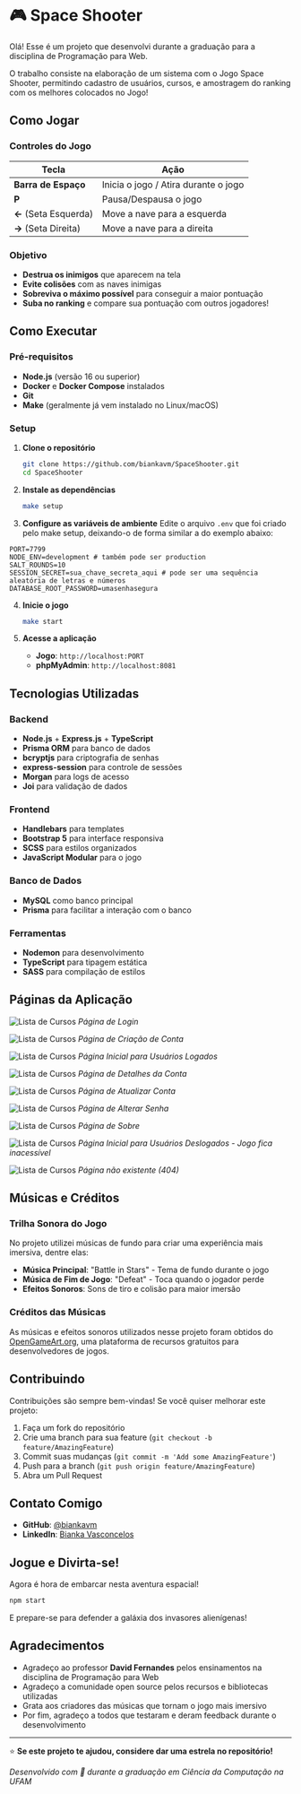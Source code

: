 # 🎮 Space Shooter

Olá! Esse é um projeto que desenvolvi durante a graduação para a disciplina de Programação para Web.

O trabalho consiste na elaboração de um sistema com o Jogo Space Shooter, permitindo cadastro de usuários, cursos, e amostragem do ranking com os melhores colocados no Jogo!

## Como Jogar

### Controles do Jogo

| Tecla                 | Ação                                 |
| --------------------- | ------------------------------------ |
| **Barra de Espaço**   | Inicia o jogo / Atira durante o jogo |
| **P**                 | Pausa/Despausa o jogo                |
| **←** (Seta Esquerda) | Move a nave para a esquerda          |
| **→** (Seta Direita)  | Move a nave para a direita           |

### Objetivo

- **Destrua os inimigos** que aparecem na tela
- **Evite colisões** com as naves inimigas
- **Sobreviva o máximo possível** para conseguir a maior pontuação
- **Suba no ranking** e compare sua pontuação com outros jogadores!

## Como Executar

### Pré-requisitos

- **Node.js** (versão 16 ou superior)
- **Docker** e **Docker Compose** instalados
- **Git**
- **Make** (geralmente já vem instalado no Linux/macOS)

### Setup

1. **Clone o repositório**

   ```bash
   git clone https://github.com/biankavm/SpaceShooter.git
   cd SpaceShooter
   ```

2. **Instale as dependências**

   ```bash
   make setup
   ```

3. **Configure as variáveis de ambiente**
   Edite o arquivo `.env` que foi criado pelo make setup, deixando-o de forma similar a do exemplo abaixo:

```env
PORT=7799
NODE_ENV=development # também pode ser production
SALT_ROUNDS=10
SESSION_SECRET=sua_chave_secreta_aqui # pode ser uma sequência aleatória de letras e números
DATABASE_ROOT_PASSWORD=umasenhasegura
```

4. **Inicie o jogo**

   ```bash
   make start
   ```

5. **Acesse a aplicação**
   - **Jogo**: `http://localhost:PORT`
   - **phpMyAdmin**: `http://localhost:8081`

## Tecnologias Utilizadas

### **Backend**

- **Node.js** + **Express.js** + **TypeScript**
- **Prisma ORM** para banco de dados
- **bcryptjs** para criptografia de senhas
- **express-session** para controle de sessões
- **Morgan** para logs de acesso
- **Joi** para validação de dados

### **Frontend**

- **Handlebars** para templates
- **Bootstrap 5** para interface responsiva
- **SCSS** para estilos organizados
- **JavaScript Modular** para o jogo

### **Banco de Dados**

- **MySQL** como banco principal
- **Prisma** para facilitar a interação com o banco

### **Ferramentas**

- **Nodemon** para desenvolvimento
- **TypeScript** para tipagem estática
- **SASS** para compilação de estilos

## Páginas da Aplicação

![Lista de Cursos](screenshots/pages/login.png)
_Página de Login_

![Lista de Cursos](screenshots/pages/unlogged/createAccount.png)
_Página de Criação de Conta_

![Lista de Cursos](screenshots/pages/logged/home.png)
_Página Inicial para Usuários Logados_

![Lista de Cursos](screenshots/pages/logged/accountDetails.png)
_Página de Detalhes da Conta_

![Lista de Cursos](screenshots/pages/logged/accountUpdate.png)
_Página de Atualizar Conta_

![Lista de Cursos](screenshots/pages/logged/changePassword.png)
_Página de Alterar Senha_

![Lista de Cursos](screenshots/pages/about.png)
_Página de Sobre_

![Lista de Cursos](screenshots/pages/unlogged/home.png)
_Página Inicial para Usuários Deslogados - Jogo fica inacessível_

![Lista de Cursos](screenshots/pages/404.png)
_Página não existente (404)_

## Músicas e Créditos

### Trilha Sonora do Jogo

No projeto utilizei músicas de fundo para criar uma experiência mais imersiva, dentre elas:

- **Música Principal**: "Battle in Stars" - Tema de fundo durante o jogo
- **Música de Fim de Jogo**: "Defeat" - Toca quando o jogador perde
- **Efeitos Sonoros**: Sons de tiro e colisão para maior imersão

### Créditos das Músicas

As músicas e efeitos sonoros utilizados nesse projeto foram obtidos do [OpenGameArt.org](https://opengameart.org/), uma plataforma de recursos gratuitos para desenvolvedores de jogos.

## Contribuindo

Contribuições são sempre bem-vindas! Se você quiser melhorar este projeto:

1. Faça um fork do repositório
2. Crie uma branch para sua feature (`git checkout -b feature/AmazingFeature`)
3. Commit suas mudanças (`git commit -m 'Add some AmazingFeature'`)
4. Push para a branch (`git push origin feature/AmazingFeature`)
5. Abra um Pull Request

## Contato Comigo

- **GitHub**: [@biankavm](https://github.com/biankavm)
- **LinkedIn**: [Bianka Vasconcelos](https://www.linkedin.com/in/biankavmaciel/)

## Jogue e Divirta-se!

Agora é hora de embarcar nesta aventura espacial!

```bash
npm start
```

E prepare-se para defender a galáxia dos invasores alienígenas!

## Agradecimentos

- Agradeço ao professor **David Fernandes** pelos ensinamentos na disciplina de Programação para Web
- Agradeço a comunidade open source pelos recursos e bibliotecas utilizadas
- Grata aos criadores das músicas que tornam o jogo mais imersivo
- Por fim, agradeço a todos que testaram e deram feedback durante o desenvolvimento

---

⭐ **Se este projeto te ajudou, considere dar uma estrela no repositório!**

_Desenvolvido com 💜 durante a graduação em Ciência da Computação na UFAM_
